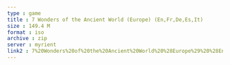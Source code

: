 ```yaml
---
type : game
title : 7 Wonders of the Ancient World (Europe) (En,Fr,De,Es,It)
size : 149.4 M
format : iso
archive : zip
server : myrient
link2 : 7%20Wonders%20of%20the%20Ancient%20World%20%28Europe%29%20%28En%2CFr%2CDe%2CEs%2CIt%29
---
```

